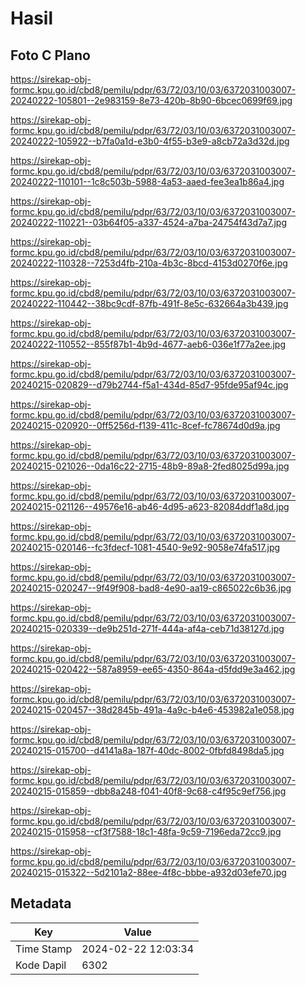 # Hasil

## Foto C Plano

https://sirekap-obj-formc.kpu.go.id/cbd8/pemilu/pdpr/63/72/03/10/03/6372031003007-20240222-105801--2e983159-8e73-420b-8b90-6bcec0699f69.jpg

https://sirekap-obj-formc.kpu.go.id/cbd8/pemilu/pdpr/63/72/03/10/03/6372031003007-20240222-105922--b7fa0a1d-e3b0-4f55-b3e9-a8cb72a3d32d.jpg

https://sirekap-obj-formc.kpu.go.id/cbd8/pemilu/pdpr/63/72/03/10/03/6372031003007-20240222-110101--1c8c503b-5988-4a53-aaed-fee3ea1b86a4.jpg

https://sirekap-obj-formc.kpu.go.id/cbd8/pemilu/pdpr/63/72/03/10/03/6372031003007-20240222-110221--03b64f05-a337-4524-a7ba-24754f43d7a7.jpg

https://sirekap-obj-formc.kpu.go.id/cbd8/pemilu/pdpr/63/72/03/10/03/6372031003007-20240222-110328--7253d4fb-210a-4b3c-8bcd-4153d0270f6e.jpg

https://sirekap-obj-formc.kpu.go.id/cbd8/pemilu/pdpr/63/72/03/10/03/6372031003007-20240222-110442--38bc9cdf-87fb-491f-8e5c-632664a3b439.jpg

https://sirekap-obj-formc.kpu.go.id/cbd8/pemilu/pdpr/63/72/03/10/03/6372031003007-20240222-110552--855f87b1-4b9d-4677-aeb6-036e1f77a2ee.jpg

https://sirekap-obj-formc.kpu.go.id/cbd8/pemilu/pdpr/63/72/03/10/03/6372031003007-20240215-020829--d79b2744-f5a1-434d-85d7-95fde95af94c.jpg

https://sirekap-obj-formc.kpu.go.id/cbd8/pemilu/pdpr/63/72/03/10/03/6372031003007-20240215-020920--0ff5256d-f139-411c-8cef-fc78674d0d9a.jpg

https://sirekap-obj-formc.kpu.go.id/cbd8/pemilu/pdpr/63/72/03/10/03/6372031003007-20240215-021026--0da16c22-2715-48b9-89a8-2fed8025d99a.jpg

https://sirekap-obj-formc.kpu.go.id/cbd8/pemilu/pdpr/63/72/03/10/03/6372031003007-20240215-021126--49576e16-ab46-4d95-a623-82084ddf1a8d.jpg

https://sirekap-obj-formc.kpu.go.id/cbd8/pemilu/pdpr/63/72/03/10/03/6372031003007-20240215-020146--fc3fdecf-1081-4540-9e92-9058e74fa517.jpg

https://sirekap-obj-formc.kpu.go.id/cbd8/pemilu/pdpr/63/72/03/10/03/6372031003007-20240215-020247--9f49f908-bad8-4e90-aa19-c865022c6b36.jpg

https://sirekap-obj-formc.kpu.go.id/cbd8/pemilu/pdpr/63/72/03/10/03/6372031003007-20240215-020339--de9b251d-271f-444a-af4a-ceb71d38127d.jpg

https://sirekap-obj-formc.kpu.go.id/cbd8/pemilu/pdpr/63/72/03/10/03/6372031003007-20240215-020422--587a8959-ee65-4350-864a-d5fdd9e3a462.jpg

https://sirekap-obj-formc.kpu.go.id/cbd8/pemilu/pdpr/63/72/03/10/03/6372031003007-20240215-020457--38d2845b-491a-4a9c-b4e6-453982a1e058.jpg

https://sirekap-obj-formc.kpu.go.id/cbd8/pemilu/pdpr/63/72/03/10/03/6372031003007-20240215-015700--d4141a8a-187f-40dc-8002-0fbfd8498da5.jpg

https://sirekap-obj-formc.kpu.go.id/cbd8/pemilu/pdpr/63/72/03/10/03/6372031003007-20240215-015859--dbb8a248-f041-40f8-9c68-c4f95c9ef756.jpg

https://sirekap-obj-formc.kpu.go.id/cbd8/pemilu/pdpr/63/72/03/10/03/6372031003007-20240215-015958--cf3f7588-18c1-48fa-9c59-7196eda72cc9.jpg

https://sirekap-obj-formc.kpu.go.id/cbd8/pemilu/pdpr/63/72/03/10/03/6372031003007-20240215-015322--5d2101a2-88ee-4f8c-bbbe-a932d03efe70.jpg


## Metadata

| Key        | Value               |
| ---------- | ------------------- |
| Time Stamp | 2024-02-22 12:03:34 |
| Kode Dapil | 6302                |



